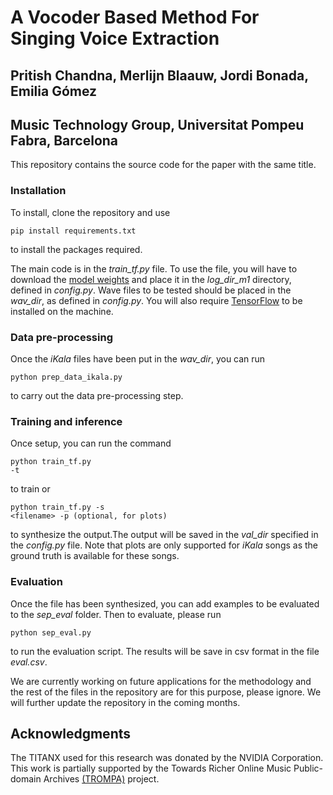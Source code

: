 
<h1>A Vocoder Based Method For Singing Voice Extraction</h1>

<h2>Pritish Chandna, Merlijn Blaauw, Jordi Bonada, Emilia Gómez</h2>

<h2>Music Technology Group, Universitat Pompeu Fabra, Barcelona</h2>

This repository contains the source code for the paper with the same title.

<h3>Installation</h3>
To install, clone the repository and use <pre><code>pip install requirements.txt </code></pre> to install the packages required.

 The main code is in the *train_tf.py* file.  To use the file, you will have to download the <a href="https://drive.google.com/file/d/1LhWG6KJcwc51ltDc9IkkZj20SQtWKtey/view?usp=sharing" rel="nofollow"> model weights</a> and place it in the *log_dir_m1* directory, defined in *config.py*. Wave files to be tested should be placed in the *wav_dir*, as defined in *config.py*. You will also require <a href="http://www.tensorflow.org" rel="nofollow">TensorFlow</a> to be installed on the machine. 

<h3>Data pre-processing</h3>

Once the *iKala* files have been put in the *wav_dir*, you can run <pre><code>python prep_data_ikala.py</code></pre> to carry out the data pre-processing step.

<h3>Training and inference</h3>


Once setup, you can run the command <pre><code>python train_tf.py -t</code></pre> to train or <pre><code>python train_tf.py -s &lt;filename&gt; -p (optional, for plots)</code></pre> to synthesize the output.The output will be saved in the *val_dir* specified in the *config.py* file. Note that plots are only supported for *iKala* songs as the ground truth is available for these songs. 
 

<h3>Evaluation</h3> 

Once the file has been synthesized, you can add examples to be evaluated to the *sep_eval* folder. Then to evaluate, please run <pre><code>python sep_eval.py</code></pre> to run the evaluation script. The results will be save in csv format in the file *eval.csv*.

 
We are currently working on future applications for the methodology and the rest of the files in the repository are for this purpose, please ignore. We will further update the repository in the coming months. 


<h2>Acknowledgments</h2>
The TITANX used for this research was donated by the NVIDIA Corporation. This work is partially supported by the Towards Richer Online Music Public-domain Archives <a href="https://trompamusic.eu/" rel="nofollow">(TROMPA)</a> project.

